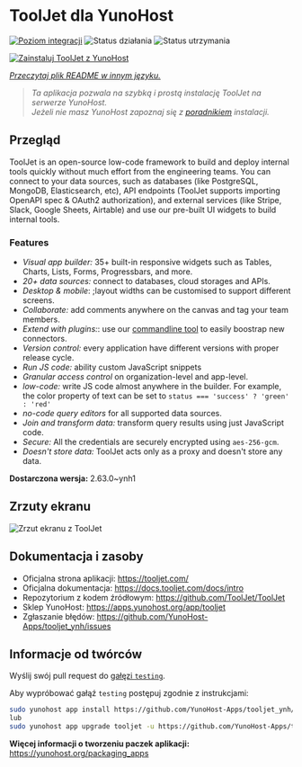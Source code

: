 <!--
To README zostało automatycznie wygenerowane przez <https://github.com/YunoHost/apps/tree/master/tools/readme_generator>
Nie powinno być ono edytowane ręcznie.
-->

# ToolJet dla YunoHost

[![Poziom integracji](https://apps.yunohost.org/badge/integration/tooljet)](https://ci-apps.yunohost.org/ci/apps/tooljet/)
![Status działania](https://apps.yunohost.org/badge/state/tooljet)
![Status utrzymania](https://apps.yunohost.org/badge/maintained/tooljet)

[![Zainstaluj ToolJet z YunoHost](https://install-app.yunohost.org/install-with-yunohost.svg)](https://install-app.yunohost.org/?app=tooljet)

*[Przeczytaj plik README w innym języku.](./ALL_README.md)*

> *Ta aplikacja pozwala na szybką i prostą instalację ToolJet na serwerze YunoHost.*  
> *Jeżeli nie masz YunoHost zapoznaj się z [poradnikiem](https://yunohost.org/install) instalacji.*

## Przegląd

ToolJet is an open-source low-code framework to build and deploy internal tools quickly without much effort from the engineering teams. You can connect to your data sources, such as databases (like PostgreSQL, MongoDB, Elasticsearch, etc), API endpoints (ToolJet supports importing OpenAPI spec & OAuth2 authorization), and external services (like Stripe, Slack, Google Sheets, Airtable) and use our pre-built UI widgets to build internal tools.

### Features

- *Visual app builder:* 35+ built-in responsive widgets such as Tables, Charts, Lists, Forms, Progressbars, and more.
- *20+ data sources:* connect to databases, cloud storages and APIs.
- *Desktop & mobile*: ;layout widths can be customised to support different screens. 
- *Collaborate:* add comments anywhere on the canvas and tag your team members.
- *Extend with plugins:*: use our [commandline tool](https://www.npmjs.com/package/tooljet) to easily boostrap new connectors.
- *Version control:* every application have different versions with proper release cycle.
- *Run JS code:* ability custom JavaScript snippets
- *Granular access control* on organization-level and app-level.
- *low-code:* write JS code almost anywhere in the builder. For example, the color property of text can be set to `status === 'success' ? 'green' : 'red'`
- *no-code query editors* for all supported data sources.
- *Join and transform data:* transform query results using just JavaScript code. 
- *Secure:* All the credentials are securely encrypted using `aes-256-gcm`.
- *Doesn't store data:* ToolJet acts only as a proxy and doesn't store any data.


**Dostarczona wersja:** 2.63.0~ynh1

## Zrzuty ekranu

![Zrzut ekranu z ToolJet](./doc/screenshots/example.png)

## Dokumentacja i zasoby

- Oficjalna strona aplikacji: <https://tooljet.com/>
- Oficjalna dokumentacja: <https://docs.tooljet.com/docs/intro>
- Repozytorium z kodem źródłowym: <https://github.com/ToolJet/ToolJet>
- Sklep YunoHost: <https://apps.yunohost.org/app/tooljet>
- Zgłaszanie błędów: <https://github.com/YunoHost-Apps/tooljet_ynh/issues>

## Informacje od twórców

Wyślij swój pull request do [gałęzi `testing`](https://github.com/YunoHost-Apps/tooljet_ynh/tree/testing).

Aby wypróbować gałąź `testing` postępuj zgodnie z instrukcjami:

```bash
sudo yunohost app install https://github.com/YunoHost-Apps/tooljet_ynh/tree/testing --debug
lub
sudo yunohost app upgrade tooljet -u https://github.com/YunoHost-Apps/tooljet_ynh/tree/testing --debug
```

**Więcej informacji o tworzeniu paczek aplikacji:** <https://yunohost.org/packaging_apps>
